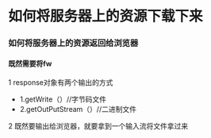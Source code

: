 
# 如何将服务器上的资源下载下来

### 如何将服务器上的资源返回给浏览器

#### 既然需要将fw

1 response对象有两个输出的方式 
 - 1.getWrite（）//字节码文件
 - 2.getOutPutStream（）//二进制文件
 
2 既然要输出给浏览器，就要拿到一个输入流将文件拿过来
